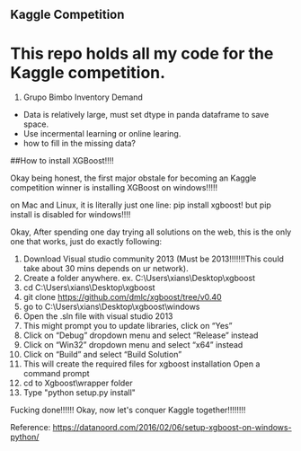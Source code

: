 ## Kaggle Competition

# This repo holds all my code for the Kaggle competition.

1. Grupo Bimbo Inventory Demand
  - Data is relatively large, must set dtype in panda dataframe to save space.
  - Use incermental learning or online learing.
  - how to fill in the missing data?
  

##How to install XGBoost!!!!

Okay being honest, the first major obstale for becoming an Kaggle competition winner is installing XGBoost on windows!!!!!

on Mac and Linux, it is literally just one line: pip install xgboost! but pip install is disabled for windows!!!!

Okay, After spending one day trying all solutions on the web, this is the only one that works, just do exactly following:

1. Download Visual studio community 2013 (Must be 2013!!!!!!!This could take about 30 mins depends on ur network).
2. Create a folder anywhere. ex. C:\Users\xians\Desktop\xgboost
3. cd C:\Users\xians\Desktop\xgboost
4. git clone https://github.com/dmlc/xgboost/tree/v0.40 
5. go to C:\Users\xians\Desktop\xgboost\windows
6. Open the .sln file with visual studio 2013
7. This might prompt you to update libraries, click on “Yes”
8. Click on “Debug” dropdown menu and select “Release” instead
9. Click on “Win32” dropdown menu and select “x64” instead
10. Click on “Build” and select “Build Solution”
11. This will create the required files for xgboost installation
Open a command prompt
12. cd to Xgboost\wrapper folder
13. Type "python setup.py install"

Fucking done!!!!!! Okay, now let's conquer Kaggle together!!!!!!!!

Reference: https://datanoord.com/2016/02/06/setup-xgboost-on-windows-python/
